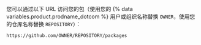 您可以通过以下 URL 访问您的包（使用您的 {% data variables.product.prodname_dotcom %} 用户或组织名称替换 `OWNER`，使用您的仓库名称替换 `REPOSITORY`）：
   ```
   https://github.com/OWNER/REPOSITORY/packages
   ```

